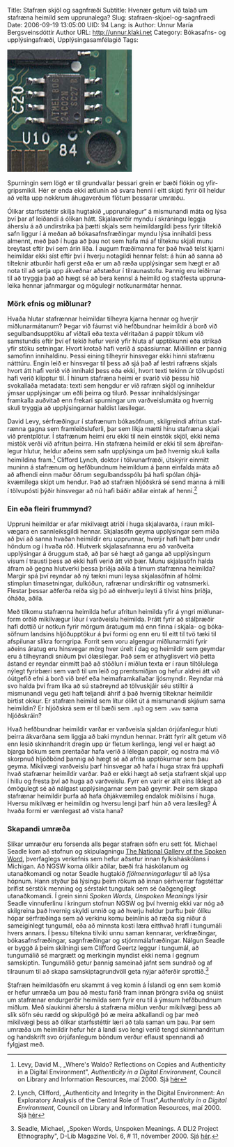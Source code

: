 Title: Stafræn skjöl og sagnfræði
Subtitle: Hvenær getum við talað um stafræna heimild sem upprunalega?
Slug: stafraen-skjoel-og-sagnfraedi
Date: 2006-09-19 13:05:00
UID: 94
Lang: is
Author: Unnur María Bergsveinsdóttir
Author URL: http://unnur.klaki.net
Category: Bókasafns- og upplýsingafræði, Upplýsingasamfélagið
Tags: 

![Vélbúnaður](184.jpg)

Spurningin sem lögð er til grundvallar þessari grein er bæði flókin og yfir&shy;grips&shy;mikil. Hér er enda ekki ætlunin að svara henni í eitt skipti fyrir öll heldur að velta upp nokkrum áhuga&shy;verðum flötum þessarar umræðu. 

Ólíkar starfs&shy;stéttir skilja hugtakið „uppruna&shy;legur“ á mismunandi máta og lýsa því þar af leiðandi á ólíkan hátt. Skjala&shy;verðir myndu í skráningu leggja áherslu á að undir&shy;strika þá þætti skjals sem heimildar&shy;gildi þess fyrir tiltekið safn liggur í á meðan að bóka&shy;safns&shy;fræðingar myndu lýsa innihaldi þess almennt, með það í huga að þau not sem hafa má af tilteknu skjali munu breytast eftir því sem árin líða. Í augum fræði&shy;manna fer það hvað telst kjarni heimildar ekki síst eftir því í hverju nota&shy;gildi hennar felst: á hún að sanna að tilteknir atburðir hafi gerst eða er um að ræða upplýsingar sem hægt er að nota til að setja upp ákveðnar aðstæður í tilrauna&shy;stofu. Þannig eru leiðirnar til að tryggja það að hægt sé að bera kennsl á heimild og stað&shy;festa uppruna&shy;leika hennar jafn&shy;margar og mögulegir notkunar&shy;mátar hennar. 

### Mörk efnis og miðlunar? 

Hvaða hlutar stafrænnar heimildar tilheyra kjarna hennar og hverjir miðlunar&shy;mátanum? Þegar við fáumst við hef&shy;ðbundnar heimildir á borð við segul&shy;bands&shy;upptöku af viðtali eða texta vélritaðan á pappír tökum við samstundis eftir því ef tekið hefur verið yfir hluta af upptökunni eða strikað yfir stöku setningar. Hvort krotað hafi verið á spássíurnar. Miðillinn er þannig sam&shy;ofinn inni&shy;haldinu. Þessi eining tilheyrir hins&shy;vegar ekki hinni stafrænu nátttúru. Engin leið er hinsvegar til þess að sjá það af lestri rafræns skjals hvort átt hafi verið við innihald þess eða ekki, hvort texti tekinn úr tölvu&shy;pósti hafi verið klipptur til. Í hinum stafræna heimi er svarið við þessu hið svokallaða meta&shy;data: texti sem hengdur er við rafræn skjöl og inniheldur ýmsar upplýsingar um eðli þeirra og tilurð. Þessar inni&shy;halds&shy;lýsingar framkalla auðvitað enn frekari spurningar um varð&shy;veislu&shy;máta og hvernig skuli tryggja að upp&shy;lýsingarnar haldist læsilegar.  

David Levy, sérfræðingur í stafrænum bóka&shy;söfnum, skil&shy;greindi afritun staf&shy;rænna gagna sem fram&shy;leiðslu&shy;ferli, þar sem líkja mætti hinu staf&shy;ræna skjali við prent&shy;plötur. Í stafrænum heimi eru ekki til nein einstök skjöl, ekki nema mistök verði við afritun þeirra. Hin stafræna heimild er ekki til sem áþreifan&shy;legur hlutur, heldur aðeins sem safn upp&shy;lýsinga um það hvernig skuli kalla heimildina fram.[^1] Clifford Lynch, doktor í tölvunar&shy;fræði, útskýrir einmitt muninn á staf&shy;rænum og hefð&shy;bundnum heimildum á þann einfalda máta að að afhendi einn maður öðrum segul&shy;bands&shy;spólu þá hafi spólan óhjá&shy;kvæmilega skipt um hendur. Það að stafræn hljóð&shy;skrá sé send manna á milli í tölvupósti þýðir hinsvegar að nú hafi báðir aðilar eintak af henni.[^2] 

### Ein eða fleiri frummynd?

Uppruni heimildar er afar mikil&shy;vægt atriði í huga skjala&shy;varða, í raun mikil&shy;vægara en sann&shy;leiks&shy;gildi hennar. Skjala&shy;söfn geyma upp&shy;lýsingar sem miða að því að sanna hvaðan heimildir eru upprunnar, hverjir hafi haft þær undir höndum og í hvaða röð. Hlutverk skjala&shy;safnanna eru að varð&shy;veita upplýsingar á öruggum stað, að þar sé hægt að ganga að upplýsingum vísum í trausti þess að ekki hafi verið átt við þær. Munu skjala&shy;söfn halda áfram að gegna hlut&shy;verki þessa þriðja aðila á tímum staf&shy;rænna heimilda? Margir spá því reyndar að ný tækni muni leysa skjala&shy;söfnin af hólmi: stimplun tíma&shy;setningar, dulkóðun, rafrænar undir&shy;skriftir og vatn&shy;smerki. Flestar þessar aðferða reiða sig þó að einhverju leyti á til&shy;vist hins þriðja, óháða, aðila. 

Með tilkomu staf&shy;rænna heimilda hefur afritun heimilda yfir á yngri miðlunar&shy;form orðið mikilvægur liður í varð&shy;veislu heimilda. Þrátt fyrir að stál&shy;þræðir hafi dottið úr notkun fyrir mörgum áratugum má enn finna í skjala- og bóka&shy;söfnum landsins hljóð&shy;upptökur á því formi og enn eru til eitt til tvö tæki til afspilunar slíkra forngripa. Forrit sem voru algengur miðlunar&shy;máti fyrir aðeins áratug eru hins&shy;vegar mörg hver úrelt í dag og heimildir sem geymdar eru á til&shy;heyrandi sniðum því ólæsilegar. Það sem er at&shy;hyglis&shy;vert við þetta ástand er reyndar einmitt það að stöðlun í miðlun texta er í raun til&shy;tölulega nýlegt fyrir&shy;bæri sem varð til um leið og prent&shy;smiðjan og hefur aldrei átt við óútgefið efni á borð við bréf eða heima&shy;fram&shy;kallaðar ljós&shy;myndir. Reyndar má svo halda því fram líka að sú staðreynd að tölvu&shy;skjáir séu stilltir á mismunandi vegu geti haft teljandi áhrif á það hvernig tilteknar heimildir birtist okkur. Er stafræn heimild sem lítur ólíkt út á mismunandi skjáum sama heimildin? Er hljóð&shy;skrá sem er til bæði sem `.mp3` og sem `.wav` sama hljóðskráin? 

Hvað hefð&shy;bundnar heimildir varðar er varðveisla sjaldan órjúfanlegur hluti þeirra ákvarðana sem liggja að baki myndun hennar. Þrátt fyrir allt getum við enn lesið skinn&shy;handrit dregin upp úr fletum kerlinga, lengi vel er hægt að bjarga bókum sem prentaðar hafa verið á lélegan pappír, og nostra má við skorpnuð hljóðbönd þannig að hægt sé að afrita uppt&shy;ökurnar sem þau geyma. Mikil&shy;vægi varð&shy;veislu þarf hinsvegar að hafa í huga strax frá upphafi hvað stafrænar heimildir varðar. Það er ekki hægt að setja stafrænt skjal upp í hillu og fresta því að huga að varðveislu. Fyrr en varir er allt eins líklegt að ómögulegt sé að nálgast upp&shy;lýsingarnar sem það geymir. Þeir sem skapa stafrænar heimildir þurfa að hafa óhjákvæmileg endalok miðilsins í huga. Hversu mikilvæg er heimildin og hversu lengi þarf hún að vera læsileg? Á hvaða formi er vænlegast að vista hana? 

### Skapandi umræða

Slíkar umræður eru forsenda alls þegar stafræn söfn eru sett fót. Michael Seadle kom að stofnun og skipulagningu [The National Gallery of the Spoken Word](http://www.ngsw.org/), þverfaglegs verkefnis sem hefur aðsetur innan fylkisháskólans í Michigan. Að NGSW koma ólíkir aðilar, bæði frá háskólanum og utanaðkomandi og notar Seadle hugtakið _fjölmenningarlegur_ til að lýsa hópnum. Hann styður þá lýsingu þeim rökum að innan sérhverrar fagstéttar þrífist sérstök menning og sérstakt tungutak sem sé óaðgengilegt utanaðkomandi.  Í grein sinni _Spoken Words, Unspoken Meanings_ lýsir Seadle vinnuferlinu í kringum stofnun NGSW og því hvernig ekki var nóg að skilgreina það hvernig skyldi unnið og að hverju heldur þurftu þeir ólíku hópar sérfræðinga sem að verkinu komu  beinlínis að ræða sig niður á sameiginlegt tungumál, eða að minnsta kosti læra eitthvað hrafl í tungumáli hvers annars. Í þessu tiltekna tilviki unnu saman kennarar, verkfræðingar, bókasafnsfræðingar, sagnfræðingar og stjórnmálafræðingar. Nálgun Seadle er byggð á þeim skilningi sem Clifford Geertz leggur í tungumál, að tungumálið sé margrætt og merkingin myndist ekki nema í gegnum samskiptin. Tungumálið getur þannig sameinað jafnt sem sundrað og af tilraunum til að skapa samskiptagrundvöll geta nýjar aðferðir sprottið.[^3]

Stafræn heimildasöfn eru skammt á veg komin á Íslandi og enn sem komið er hefur umræða um þau að mestu farið fram innan þröngra sviða og snúist um stafrænar endurgerðir heimilda sem fyrir eru til á ýmsum hefðbundnum miðlum. Með síaukinni áherslu á stafræna miðlun verður mikilvægi þess að slík söfn séu rædd og skipulögð þó æ meira aðkallandi og þar með mikilvægi þess að ólíkar starfsstéttir læri að tala saman um þau. Þar sem umræða um heimildir hefur hér á landi svo lengi verið tengd skinnhandritum og handskrift svo órjúfanlegum böndum verður eflaust spennandi að fylgjast með. 

[^1]: Levy, David M., „Where's Waldo? Reflections on Copies and Authenticity in a Digital Environment", _Authenticity in a Digital Environment_, Council on Library and Information Resources, maí 2000. Sjá [hér](http://www.clir.org/pubs/reports/pub92/levy.html)

[^2]: Lynch, Clifford, „Authenticity and Integrity in the Digital Environment: An Exploratory Analysis of the Central Role of Trust",_Authenticity in a Digital Environment_, Council on Library and Information Resources, maí 2000. Sjá [hér](http://www.clir.org/pubs/reports/pub92/lynch.html)

[^3]: Seadle, Michael, „Spoken Words, Unspoken Meanings. A DLI2 Project Ethnography", D-Lib Magazine Vol. 6, # 11, nóvember 2000. Sjá [hér](http://www.dlib.org/dlib/november00/seadle/11seadle.html).  

[^4]: Einnig er við skrif þessarar greinar sótt efni til samantektar Abby Smith á umræðum og fyrirlestrum ráðstefnunnar _Authenticity in a Digital Environment_. Samantekt Smith og fyrirlestra frummælenda ráðstefnunnar má lesa [hér](http://www.clir.org/pubs/reports/pub92/contents.html)
